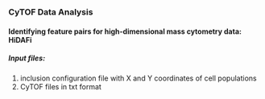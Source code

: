 ### CyTOF Data Analysis
#### Identifying feature pairs for high-dimensional mass cytometry data: HiDAFi

##### Input files:
1. inclusion configuration file with X and Y coordinates of cell populations
2. CyTOF files in txt format


